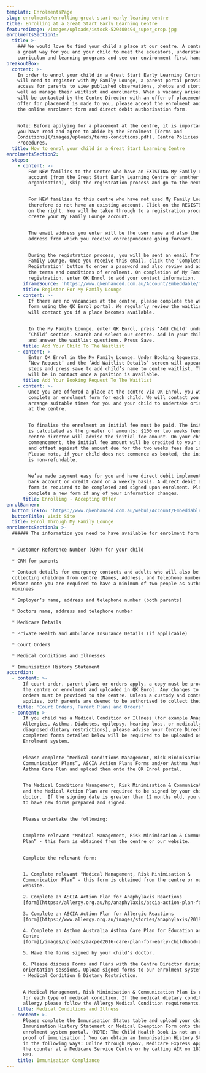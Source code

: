 ```yaml
---
template: EnrolmentsPage
slug: enrolments/enrolling-great-start-early-learing-centre
title: Enrolling at a Great Start Early Learning Centre
featuredImage: /images/uploads/istock-529400494_super_crop.jpg
enrolmentsSection1:
  title: >-
    ### We would love to find your child a place at our centre. A centre tour is
    a great way for you and your child to meet the educators, understand our
    curriculum and learning programs and see our environment first hand.
breakoutBox:
  content: >-
    In order to enrol your child in a Great Start Early Learning Centre, you
    will need to register with My Family Lounge, a parent portal providing
    access for parents to view published observations, photos and stories as
    well as manage their waitlist and enrolments. When a vacancy arises, you
    will be contacted by the Centre Director with an offer of placement. When an
    offer for placement is made to you, please accept the enrolment and complete
    the online enrolment form and direct debit authorisation form.


    Note: Before applying for a placement at the centre, it is important that
    you have read and agree to abide by the Enrolment [Terms and
    Conditions](/images/uploads/terms-conditions.pdf), Centre Policies and
    Procedures.
  title: How to enrol your child in a Great Start Learning Centre
enrolmentsSection2:
  steps:
    - content: >-
        For NEW families to the Centre who have an EXISTING My Family Lounge
        account (from the Great Start Early Learning Centre or another
        organisation), skip the registration process and go to the next step. 


        For NEW families to this centre who have not used My Family Lounge and
        therefore do not have an existing account, Click on the REGISTER button
        on the right. You will be taken through to a registration process to
        create your My Family Lounge account.


        The email address you enter will be the user name and also the email
        address from which you receive correspondence going forward. 


        During the registration process, you will be sent an email from My
        Family Lounge. Once you receive this email, click the ‘Complete
        Registration’ button to enter a password and also review and agree to
        the terms and conditions of enrolment. On completion of My Family Lounge
        registration, enter QK Enrol to add your contact information.
      iframeSource: 'https://www.qkenhanced.com.au/Account/Embeddable/?databaseId=5583'
      title: Register For My Family Lounge
    - content: >-
        If there are no vacancies at the centre, please complete the waitlisting
        form using the QK Enrol portal. We regularly review the waitlist and we
        will contact you if a place becomes available.


        In the My Family Lounge, enter QK Enrol, press ‘Add Child’ under the
        ‘Child’ section. Search and select our centre. Add in your child details
        and answer the waitlist questions. Press Save.
      title: Add Your Child To The Waitlist
    - content: >-
        Enter QK Enrol in the My Family Lounge. Under Booking Requests, click
        ‘New Request’ and the ‘Add Waitlist Details’ screen will appear. Follows
        steps and press save to add child’s name to centre waitlist. The centre
        will be in contact once a position is available.
      title: Add Your Booking Request To The Waitlist
    - content: >-
        Once you are offered a place at the centre via QK Enrol, you will
        complete an enrolment form for each child. We will contact you to
        arrange suitable times for you and your child to undertake orientation
        at the centre.


        To finalise the enrolment an initial fee must be paid. The initial fee
        is calculated as the greater of amounts: $100 or two weeks fees. Your
        centre director will advise the initial fee amount. On your child’s
        commencement, the initial fee amount will be credited to your account
        and offset against the amount due for the two weeks fees due in advance.
        Please note, if your child does not commence as booked, the initial fee
        is non-refundable.


        We’ve made payment easy for you and have direct debit implemented via
        bank account or credit card on a weekly basis. A direct debit authority
        form is required to be completed and signed upon enrolment. Please
        complete a new form if any of your information changes.
      title: Enrolling - Accepting Offer
enrolBanner:
  buttonLinkTo: 'https://www.qkenhanced.com.au/webui/Account/Embeddable/?databaseId=5583'
  buttonTitle: Visit Site
  title: Enrol Through My Family Lounge
enrolmentsSection3: >-
  ###### The information you need to have available for enrolment form includes:


  * Customer Reference Number (CRN) for your child

  * CRN for parents

  * Contact details for emergency contacts and adults who will also be
  collecting children from centre (Names, Address, and Telephone numbers).
  Please note you are required to have a minimum of two people as authorised
  nominees

  * Employer’s name, address and telephone number (both parents)

  * Doctors name, address and telephone number

  * Medicare Details

  * Private Health and Ambulance Insurance Details (if applicable)

  * Court Orders

  * Medical Conditions and Illnesses

  * Immunisation History Statement
accordion:
  - content: >-
      If court order, parent plans or orders apply, a copy must be provided to
      the centre on enrolment and uploaded in QK Enrol. Any changes to these
      orders must be provided to the centre. Unless a custody and contact order
      applies, both parents are deemed to be authorised to collect their child.
    title: 'Court Orders, Parent Plans and Orders'
  - content: >-
      If you child has a Medical Condition or Illness (for example Anaphylaxis,
      Allergies, Asthma, Diabetes, epilepsy, hearing loss, or medically
      diagnosed dietary restrictions), please advise your Centre Director. The
      completed forms detailed below will be required to be uploaded onto the
      Enrolment system.


      Please complete “Medical Conditions Management, Risk Minimisation &
      Communication Plans”, ASCIA Action Plans Forms and/or Asthma Australia
      Asthma Care Plan and upload them onto the QK Enrol portal. 


      The Medical Conditions Management, Risk Minimisation & Communication Plans
      and the Medical Action Plan are required to be signed by your child’s
      doctor.  If the signing date is greater than 12 months old, you will need
      to have new forms prepared and signed.


      Please undertake the following:


      Complete relevant "Medical Management, Risk Minimisation & Communication
      Plan” - this form is obtained from the centre or our website.


      Complete the relevant form:


      1. Complete relevant "Medical Management, Risk Minimisation &
      Communication Plan” - this form is obtained from the centre or our
      website.

      2. Complete an ASCIA Action Plan for Anaphylaxis Reactions
      [form](https://allergy.org.au/hp/anaphylaxis/ascia-action-plan-for-anaphylaxis/)

      3. Complete an ASCIA Action Plan for Allergic Reactions
      [form](https://www.allergy.org.au/images/stories/anaphylaxis/2018/ASCIA_Action_Plan_Allergic_Reactions_Green_2018.pdf)

      4. Complete an Asthma Australia Asthma Care Plan for Education and Care
      Centre
      [form](/images/uploads/aacped2016-care-plan-for-early-childhood-a4-1-.pdf)

      5. Have the forms signed by your child's doctor.

      6. Please discuss Forms and Plans with the Centre Director during
      orientation sessions. Upload signed forms to our enrolment system section
      - Medical Condition & Dietary Restriction. 


      A Medical Management, Risk Minimisation & Communication Plan is required
      for each type of medical condition. If the medical dietary condition is an
      allergy please follow the Allergy Medical Condition requirements.
    title: Medical Conditions and Illness
  - content: >-
      Please complete the Immunisation Status table and upload your child’s
      Immunisation History Statement or Medical Exemption Form onto the
      enrolment system portal. (NOTE: The Child Health Book is not an accepted
      proof of immunisation.) You can obtain an Immunisation History Statement
      in the following ways: Online through MyGov, Medicare Express App, over
      the counter at a Medicare Service Centre or by calling AIR on 1800 653
      809.
    title: Immunisation Compliance
---
```


